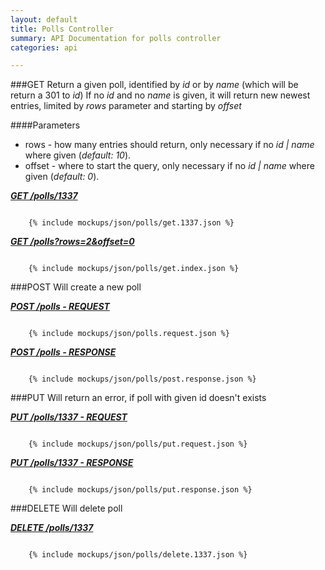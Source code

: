 ```yaml
---
layout: default
title: Polls Controller
summary: API Documentation for polls controller
categories: api

---
```

###GET
Return a given poll, identified by _id_ or by _name_ (which will be return a 301 to _id_)
If no _id_ and no _name_ is given, it will return new newest entries, limited by _rows_ parameter and starting by _offset_

####Parameters
* rows - how many entries should return, only necessary if no _id | name_ where given (_default: 10_).
* offset - where to start the query, only necessary if no _id | name_ where given (_default: 0_).


_**[GET /polls/1337](https://github.com/newLoki/Pollex/blob/gh-pages/_includes/mockups/json/polls/get.1337.json)**_
<pre><code class='javascript'>
    {% include mockups/json/polls/get.1337.json %}
</code></pre>

_**[GET /polls?rows=2&offset=0](https://github.com/newLoki/Pollex/blob/gh-pages/_includes/mockups/json/polls/get.index.json)**_
<pre><code class='javascript'>
    {% include mockups/json/polls/get.index.json %}
</code></pre>

###POST
Will create a new poll


_**[POST /polls - REQUEST](https://github.com/newLoki/Pollex/blob/gh-pages/_includes/mockups/json/polls/post.request.json)**_
<pre><code class='javascript'>
    {% include mockups/json/polls.request.json %}
</code></pre>

_**[POST /polls - RESPONSE](https://github.com/newLoki/Pollex/blob/gh-pages/_includes/mockups/json/polls/post.response.json)**_
<pre><code class='javascript'>
    {% include mockups/json/polls/post.response.json %}
</code></pre>

###PUT
Will return an error, if poll with given id doesn't exists


_**[PUT /polls/1337 - REQUEST](https://github.com/newLoki/Pollex/blob/gh-pages/_includes/mockups/json/polls/put.request.json)**_
<pre><code class='javascript'>
    {% include mockups/json/polls/put.request.json %}
</code></pre>

_**[PUT /polls/1337 - RESPONSE](https://github.com/newLoki/Pollex/blob/gh-pages/_includes/mockups/json/polls/put.response.json)**_
<pre><code class='javascript'>
    {% include mockups/json/polls/put.response.json %}
</code></pre>

###DELETE
Will delete poll


_**[DELETE /polls/1337](https://github.com/newLoki/Pollex/blob/gh-pages/_includes/mockups/json/polls/delete.1337.json)**_
<pre><code class='javascript'>
    {% include mockups/json/polls/delete.1337.json %}
</code></pre>
